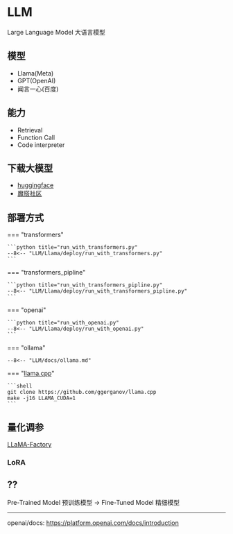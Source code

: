 # LLM

Large Language Model 大语言模型

## 模型

- Llama(Meta)
- GPT(OpenAI)
- 闻言一心(百度)

## 能力

- Retrieval
- Function Call
- Code interpreter

## 下载大模型

- [huggingface]
- [魔搭社区]

## 部署方式

=== "transformers"

    ```python title="run_with_transformers.py"
    --8<-- "LLM/Llama/deploy/run_with_transformers.py"
    ```
=== "transformers_pipline"

    ```python title="run_with_transformers_pipline.py"
    --8<-- "LLM/Llama/deploy/run_with_transformers_pipline.py"
    ```

=== "openai"

    ```python title="run_with_openai.py"
    --8<-- "LLM/Llama/deploy/run_with_openai.py"
    ```

=== "ollama"

    --8<-- "LLM/docs/ollama.md"

=== "[llama.cpp]"

    ```shell
    git clone https://github.com/ggerganov/llama.cpp
    make -j16 LLAMA_CUDA=1
    ```

## 量化调参

[LLaMA-Factory]

[huggingface]: https://huggingface.co/
[魔搭社区]: https://modelscope.cn/home
[LLaMA-Factory]: https://github.com/hiyouga/LLaMA-Factory
[llama.cpp]: https://github.com/ggerganov/llama.cpp

### LoRA

## ??

Pre-Trained Model 预训练模型 -> Fine-Tuned Model 精细模型

---

openai/docs: https://platform.openai.com/docs/introduction
